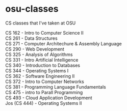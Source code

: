 # osu-classes
CS classes that I've taken at OSU

CS 162 - Intro to Computer Science II <br />
CS 261 - Data Structures <br />
CS 271 - Computer Architechure & Assembly Language <br />
CS 290 - Web Development <br />
CS 325 - Analysis of Algorithms <br />
CS 331 - Intro Artificial Intelligence <br />
CS 340 - Introduction to Databases <br />
CS 344 - Operating Systems I <br />
CS 362 - Software Engineering II <br />
CS 372 - Intro to Computer Networks <br />
CS 381 - Programming Language Fundamentals <br />
CS 475 - intro to Parall Programming <br />
CS 493 - Cloud Application Development <br />
Jos (CS 444) - Operating Systems II <br />
